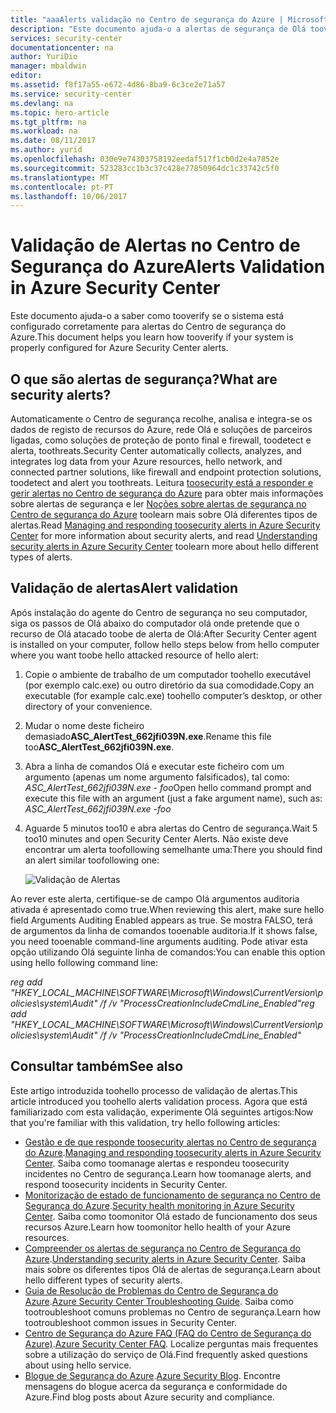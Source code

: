 ```yaml
---
title: "aaaAlerts validação no Centro de segurança do Azure | Microsoft Docs"
description: "Este documento ajuda-o a alertas de segurança de Olá toovalidate no Centro de segurança do Azure."
services: security-center
documentationcenter: na
author: YuriDio
manager: mbaldwin
editor: 
ms.assetid: f8f17a55-e672-4d86-8ba9-6c3ce2e71a57
ms.service: security-center
ms.devlang: na
ms.topic: hero-article
ms.tgt_pltfrm: na
ms.workload: na
ms.date: 08/11/2017
ms.author: yurid
ms.openlocfilehash: 030e9e74303758192eedaf517f1cb0d2e4a7852e
ms.sourcegitcommit: 523283cc1b3c37c428e77850964dc1c33742c5f0
ms.translationtype: MT
ms.contentlocale: pt-PT
ms.lasthandoff: 10/06/2017
---
```

# <a name="alerts-validation-in-azure-security-center"></a><span data-ttu-id="2e7d8-103">Validação de Alertas no Centro de Segurança do Azure</span><span class="sxs-lookup"><span data-stu-id="2e7d8-103">Alerts Validation in Azure Security Center</span></span>
<span data-ttu-id="2e7d8-104">Este documento ajuda-o a saber como tooverify se o sistema está configurado corretamente para alertas do Centro de segurança do Azure.</span><span class="sxs-lookup"><span data-stu-id="2e7d8-104">This document helps you learn how tooverify if your system is properly configured for Azure Security Center alerts.</span></span>

## <a name="what-are-security-alerts"></a><span data-ttu-id="2e7d8-105">O que são alertas de segurança?</span><span class="sxs-lookup"><span data-stu-id="2e7d8-105">What are security alerts?</span></span>
<span data-ttu-id="2e7d8-106">Automaticamente o Centro de segurança recolhe, analisa e integra-se os dados de registo de recursos do Azure, rede Olá e soluções de parceiros ligadas, como soluções de proteção de ponto final e firewall, toodetect e alerta, toothreats.</span><span class="sxs-lookup"><span data-stu-id="2e7d8-106">Security Center automatically collects, analyzes, and integrates log data from your Azure resources, hello network, and connected partner solutions, like firewall and endpoint protection solutions, toodetect and alert you toothreats.</span></span> <span data-ttu-id="2e7d8-107">Leitura [toosecurity está a responder e gerir alertas no Centro de segurança do Azure](https://docs.microsoft.com/azure/security-center/security-center-managing-and-responding-alerts) para obter mais informações sobre alertas de segurança e ler [Noções sobre alertas de segurança no Centro de segurança do Azure](https://docs.microsoft.com/azure/security-center/security-center-alerts-type) toolearn mais sobre Olá diferentes tipos de alertas.</span><span class="sxs-lookup"><span data-stu-id="2e7d8-107">Read [Managing and responding toosecurity alerts in Azure Security Center](https://docs.microsoft.com/azure/security-center/security-center-managing-and-responding-alerts) for more information about security alerts, and read [Understanding security alerts in Azure Security Center](https://docs.microsoft.com/azure/security-center/security-center-alerts-type) toolearn more about hello different types of alerts.</span></span>

## <a name="alert-validation"></a><span data-ttu-id="2e7d8-108">Validação de alertas</span><span class="sxs-lookup"><span data-stu-id="2e7d8-108">Alert validation</span></span>
<span data-ttu-id="2e7d8-109">Após instalação do agente do Centro de segurança no seu computador, siga os passos de Olá abaixo do computador olá onde pretende que o recurso de Olá atacado toobe de alerta de Olá:</span><span class="sxs-lookup"><span data-stu-id="2e7d8-109">After Security Center agent is installed on your computer, follow hello steps below from hello computer where you want toobe hello attacked resource of hello alert:</span></span>

1. <span data-ttu-id="2e7d8-110">Copie o ambiente de trabalho de um computador toohello executável (por exemplo calc.exe) ou outro diretório da sua comodidade.</span><span class="sxs-lookup"><span data-stu-id="2e7d8-110">Copy an executable (for example calc.exe) toohello computer’s desktop, or other directory of your convenience.</span></span>
2. <span data-ttu-id="2e7d8-111">Mudar o nome deste ficheiro demasiado**ASC_AlertTest_662jfi039N.exe**.</span><span class="sxs-lookup"><span data-stu-id="2e7d8-111">Rename this file too**ASC_AlertTest_662jfi039N.exe**.</span></span>
3. <span data-ttu-id="2e7d8-112">Abra a linha de comandos Olá e executar este ficheiro com um argumento (apenas um nome argumento falsificados), tal como: *ASC_AlertTest_662jfi039N.exe - foo*</span><span class="sxs-lookup"><span data-stu-id="2e7d8-112">Open hello command prompt and execute this file with an argument (just a fake argument name), such as: *ASC_AlertTest_662jfi039N.exe -foo*</span></span>
4. <span data-ttu-id="2e7d8-113">Aguarde 5 minutos too10 e abra alertas do Centro de segurança.</span><span class="sxs-lookup"><span data-stu-id="2e7d8-113">Wait 5 too10 minutes and open Security Center Alerts.</span></span> <span data-ttu-id="2e7d8-114">Não existe deve encontrar um alerta toofollowing semelhante uma:</span><span class="sxs-lookup"><span data-stu-id="2e7d8-114">There you should find an alert similar toofollowing one:</span></span>

    ![Validação de Alertas](./media/security-center-alert-validation/security-center-alert-validation-fig1.png)

<span data-ttu-id="2e7d8-116">Ao rever este alerta, certifique-se de campo Olá argumentos auditoria ativada é apresentado como true.</span><span class="sxs-lookup"><span data-stu-id="2e7d8-116">When reviewing this alert, make sure hello field Arguments Auditing Enabled appears as true.</span></span> <span data-ttu-id="2e7d8-117">Se mostra FALSO, terá de argumentos da linha de comandos tooenable auditoria.</span><span class="sxs-lookup"><span data-stu-id="2e7d8-117">If it shows false, you need tooenable command-line arguments auditing.</span></span> <span data-ttu-id="2e7d8-118">Pode ativar esta opção utilizando Olá seguinte linha de comandos:</span><span class="sxs-lookup"><span data-stu-id="2e7d8-118">You can enable this option using hello following command line:</span></span>

<span data-ttu-id="2e7d8-119">*reg add "HKEY_LOCAL_MACHINE\SOFTWARE\Microsoft\Windows\CurrentVersion\policies\system\Audit" /f /v "ProcessCreationIncludeCmdLine_Enabled"*</span><span class="sxs-lookup"><span data-stu-id="2e7d8-119">*reg add "HKEY_LOCAL_MACHINE\SOFTWARE\Microsoft\Windows\CurrentVersion\policies\system\Audit" /f /v "ProcessCreationIncludeCmdLine_Enabled"*</span></span>


## <a name="see-also"></a><span data-ttu-id="2e7d8-120">Consultar também</span><span class="sxs-lookup"><span data-stu-id="2e7d8-120">See also</span></span>
<span data-ttu-id="2e7d8-121">Este artigo introduzida toohello processo de validação de alertas.</span><span class="sxs-lookup"><span data-stu-id="2e7d8-121">This article introduced you toohello alerts validation process.</span></span> <span data-ttu-id="2e7d8-122">Agora que está familiarizado com esta validação, experimente Olá seguintes artigos:</span><span class="sxs-lookup"><span data-stu-id="2e7d8-122">Now that you're familiar with this validation, try hello following articles:</span></span>

* <span data-ttu-id="2e7d8-123">[Gestão e de que responde toosecurity alertas no Centro de segurança do Azure](https://docs.microsoft.com/azure/security-center/security-center-managing-and-responding-alerts).</span><span class="sxs-lookup"><span data-stu-id="2e7d8-123">[Managing and responding toosecurity alerts in Azure Security Center](https://docs.microsoft.com/azure/security-center/security-center-managing-and-responding-alerts).</span></span> <span data-ttu-id="2e7d8-124">Saiba como toomanage alertas e respondeu toosecurity incidentes no Centro de segurança.</span><span class="sxs-lookup"><span data-stu-id="2e7d8-124">Learn how toomanage alerts, and respond toosecurity incidents in Security Center.</span></span>
* <span data-ttu-id="2e7d8-125">[Monitorização de estado de funcionamento de segurança no Centro de Segurança do Azure](security-center-monitoring.md).</span><span class="sxs-lookup"><span data-stu-id="2e7d8-125">[Security health monitoring in Azure Security Center](security-center-monitoring.md).</span></span> <span data-ttu-id="2e7d8-126">Saiba como toomonitor Olá estado de funcionamento dos seus recursos Azure.</span><span class="sxs-lookup"><span data-stu-id="2e7d8-126">Learn how toomonitor hello health of your Azure resources.</span></span>
* <span data-ttu-id="2e7d8-127">[Compreender os alertas de segurança no Centro de Segurança do Azure](https://docs.microsoft.com/azure/security-center/security-center-alerts-type).</span><span class="sxs-lookup"><span data-stu-id="2e7d8-127">[Understanding security alerts in Azure Security Center](https://docs.microsoft.com/azure/security-center/security-center-alerts-type).</span></span> <span data-ttu-id="2e7d8-128">Saiba mais sobre os diferentes tipos Olá de alertas de segurança.</span><span class="sxs-lookup"><span data-stu-id="2e7d8-128">Learn about hello different types of security alerts.</span></span>
* <span data-ttu-id="2e7d8-129">[Guia de Resolução de Problemas do Centro de Segurança do Azure](https://docs.microsoft.com/azure/security-center/security-center-troubleshooting-guide).</span><span class="sxs-lookup"><span data-stu-id="2e7d8-129">[Azure Security Center Troubleshooting Guide](https://docs.microsoft.com/azure/security-center/security-center-troubleshooting-guide).</span></span> <span data-ttu-id="2e7d8-130">Saiba como tootroubleshoot comuns problemas no Centro de segurança.</span><span class="sxs-lookup"><span data-stu-id="2e7d8-130">Learn how tootroubleshoot common issues in Security Center.</span></span> 
* <span data-ttu-id="2e7d8-131">[Centro de Segurança do Azure FAQ (FAQ do Centro de Segurança do Azure)](security-center-faq.md).</span><span class="sxs-lookup"><span data-stu-id="2e7d8-131">[Azure Security Center FAQ](security-center-faq.md).</span></span> <span data-ttu-id="2e7d8-132">Localize perguntas mais frequentes sobre a utilização do serviço de Olá.</span><span class="sxs-lookup"><span data-stu-id="2e7d8-132">Find frequently asked questions about using hello service.</span></span>
* <span data-ttu-id="2e7d8-133">[Blogue de Segurança do Azure](http://blogs.msdn.com/b/azuresecurity/).</span><span class="sxs-lookup"><span data-stu-id="2e7d8-133">[Azure Security Blog](http://blogs.msdn.com/b/azuresecurity/).</span></span> <span data-ttu-id="2e7d8-134">Encontre mensagens do blogue acerca da segurança e conformidade do Azure.</span><span class="sxs-lookup"><span data-stu-id="2e7d8-134">Find blog posts about Azure security and compliance.</span></span>

